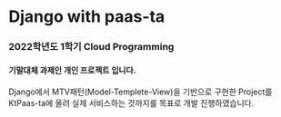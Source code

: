 # Django with paas-ta

### 2022학년도 1학기 Cloud Programming

#### 기말대체 과제인 개인 프로젝트 입니다.

Django에서 MTV패턴(Model-Templete-View)을 기반으로 구현한 Project를   
KtPaas-ta에 올려 실제 서비스하는 것까지를 목표로 개발 진행하였습니다.